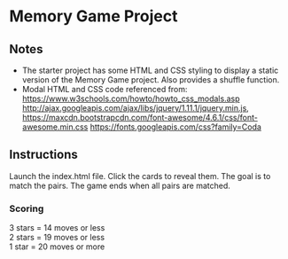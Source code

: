 # Memory Game Project
## Notes
* The starter project has some HTML and CSS styling to display a static version of the Memory Game project. Also provides a shuffle function.
* Modal HTML and CSS code referenced from:
 https://www.w3schools.com/howto/howto_css_modals.asp
 http://ajax.googleapis.com/ajax/libs/jquery/1.11.1/jquery.min.js,
 https://maxcdn.bootstrapcdn.com/font-awesome/4.6.1/css/font-awesome.min.css
 https://fonts.googleapis.com/css?family=Coda  

## Instructions
Launch the index.html file. Click the cards to reveal them. The goal is to match the pairs. The game ends when all pairs are matched.

### Scoring
3 stars = 14 moves or less  
2 stars = 19 moves or less  
1 star = 20 moves or more

